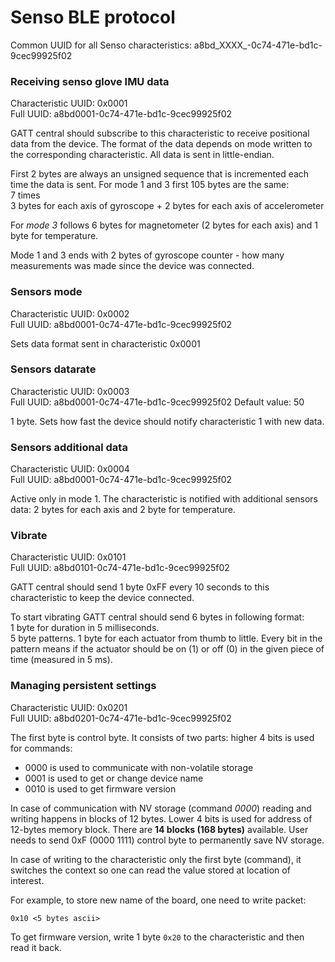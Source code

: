 # Senso BLE protocol

Common UUID for all Senso characteristics: a8bd_XXXX_-0c74-471e-bd1c-9cec99925f02

### Receiving senso glove IMU data

Characteristic UUID: 0x0001  
Full UUID: a8bd0001-0c74-471e-bd1c-9cec99925f02

GATT central should subscribe to this characteristic to receive positional data from the device. The format of the data depends on mode written to the corresponding characteristic. All data is sent in little-endian.

First 2 bytes are always an unsigned sequence that is incremented each time the data is sent.
For mode 1 and 3 first 105 bytes are the same:  
7 times  
3 bytes for each axis of gyroscope + 2 bytes for each axis of accelerometer  

For *mode 3* follows 6 bytes for magnetometer (2 bytes for each axis) and 1 byte for temperature.

Mode 1 and 3 ends with 2 bytes of gyroscope counter - how many measurements was made since the device was connected.

### Sensors mode

Characteristic UUID: 0x0002  
Full UUID: a8bd0001-0c74-471e-bd1c-9cec99925f02

Sets data format sent in characteristic 0x0001

### Sensors datarate

Characteristic UUID: 0x0003  
Full UUID: a8bd0001-0c74-471e-bd1c-9cec99925f02
Default value: 50  

1 byte. Sets how fast the device should notify characteristic 1 with new data.

### Sensors additional data

Characteristic UUID: 0x0004  
Full UUID: a8bd0001-0c74-471e-bd1c-9cec99925f02

Active only in mode 1. The characteristic is notified with additional sensors data: 2 bytes for each axis and 2 byte for temperature.

### Vibrate

Characteristic UUID: 0x0101  
Full UUID: a8bd0101-0c74-471e-bd1c-9cec99925f02

GATT central should send 1 byte 0xFF every 10 seconds to this characteristic to keep the device connected.

To start vibrating GATT central should send 6 bytes in following format:  
1 byte for duration in 5 milliseconds.  
5 byte patterns. 1 byte for each actuator from thumb to little. Every bit in the pattern means if the actuator should be on (1) or off (0) in the given piece of time (measured in 5 ms).

### Managing persistent settings

Characteristic UUID: 0x0201  
Full UUID: a8bd0201-0c74-471e-bd1c-9cec99925f02

The first byte is control byte. It consists of two parts: higher 4 bits is used for commands:

- 0000 is used to communicate with non-volatile storage
- 0001 is used to get or change device name
- 0010 is used to get firmware version

In case of communication with NV storage (command _0000_) reading and writing happens in blocks of 12 bytes. Lower 4 bits is used for address of 12-bytes memory block. There are **14 blocks (168 bytes)** available. User needs to send 0xF (0000 1111) control byte to permanently save NV storage.

In case of writing to the characteristic only the first byte (command), it switches the context so one can read the value stored at location of interest.

For example, to store new name of the board, one need to write packet:
```
0x10 <5 bytes ascii>
```

To get firmware version, write 1 byte `0x20` to the characteristic  and then read it back.
